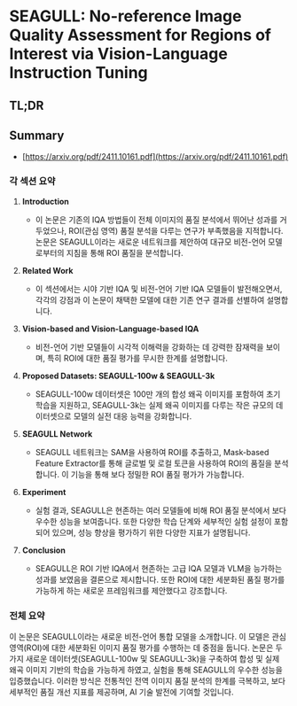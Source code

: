 # SEAGULL: No-reference Image Quality Assessment for Regions of Interest via Vision-Language Instruction Tuning
## TL;DR
## Summary
- [https://arxiv.org/pdf/2411.10161.pdf](https://arxiv.org/pdf/2411.10161.pdf)

### 각 섹션 요약

1. **Introduction**
   - 이 논문은 기존의 IQA 방법들이 전체 이미지의 품질 분석에서 뛰어난 성과를 거두었으나, ROI(관심 영역) 품질 분석을 다루는 연구가 부족했음을 지적합니다. 논문은 SEAGULL이라는 새로운 네트워크를 제안하여 대규모 비전-언어 모델로부터의 지침을 통해 ROI 품질을 분석합니다.

2. **Related Work**
   - 이 섹션에서는 시야 기반 IQA 및 비전-언어 기반 IQA 모델들이 발전해오면서, 각각의 강점과 이 논문이 채택한 모델에 대한 기존 연구 결과를 선별하여 설명합니다.

3. **Vision-based and Vision-Language-based IQA**
   - 비전-언어 기반 모델들이 시각적 이해력을 강화하는 데 강력한 잠재력을 보이며, 특히 ROI에 대한 품질 평가를 무시한 한계를 설명합니다.

4. **Proposed Datasets: SEAGULL-100w & SEAGULL-3k**
   - SEAGULL-100w 데이터셋은 100만 개의 합성 왜곡 이미지를 포함하여 초기 학습을 지원하고, SEAGULL-3k는 실제 왜곡 이미지를 다루는 작은 규모의 데이터셋으로 모델의 실전 대응 능력을 강화합니다.

5. **SEAGULL Network**
   - SEAGULL 네트워크는 SAM을 사용하여 ROI를 추출하고, Mask-based Feature Extractor를 통해 글로벌 및 로컬 토큰을 사용하여 ROI의 품질을 분석합니다. 이 기능을 통해 보다 정밀한 ROI 품질 평가가 가능합니다.

6. **Experiment**
   - 실험 결과, SEAGULL은 현존하는 여러 모델들에 비해 ROI 품질 분석에서 보다 우수한 성능을 보여줍니다. 또한 다양한 학습 단계와 세부적인 실험 설정이 포함되어 있으며, 성능 향상을 평가하기 위한 다양한 지표가 설명됩니다.

7. **Conclusion**
   - SEAGULL은 ROI 기반 IQA에서 현존하는 고급 IQA 모델과 VLM을 능가하는 성과를 보였음을 결론으로 제시합니다. 또한 ROI에 대한 세분화된 품질 평가를 가능하게 하는 새로운 프레임워크를 제안했다고 강조합니다.

### 전체 요약

이 논문은 SEAGULL이라는 새로운 비전-언어 통합 모델을 소개합니다. 이 모델은 관심 영역(ROI)에 대한 세분화된 이미지 품질 평가를 수행하는 데 중점을 둡니다. 논문은 두 가지 새로운 데이터셋(SEAGULL-100w 및 SEAGULL-3k)을 구축하여 합성 및 실제 왜곡 이미지 기반의 학습을 가능하게 하였고, 실험을 통해 SEAGULL의 우수한 성능을 입증했습니다. 이러한 방식은 전통적인 전역 이미지 품질 분석의 한계를 극복하고, 보다 세부적인 품질 개선 지표를 제공하며, AI 기술 발전에 기여할 것입니다.